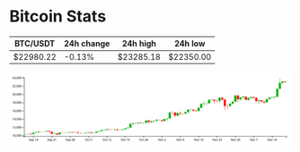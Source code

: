 # Bitcoin Stats

BTC/USDT|24h change|24h high|24h low|
|---|---|---|---|
|$22980.22|-0.13%|$23285.18|$22350.00|

<img src="./chart.svg">
